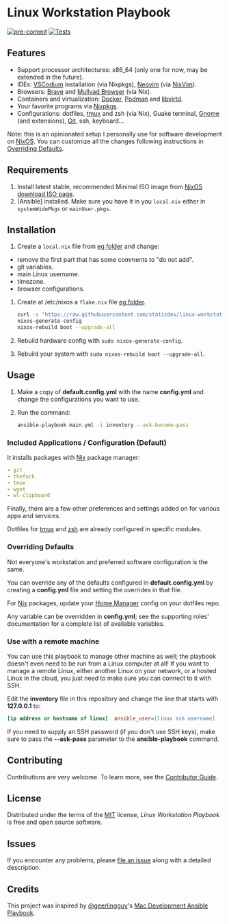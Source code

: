 # Linux Workstation Playbook

[![pre-commit](https://img.shields.io/badge/pre--commit-enabled-brightgreen?logo=pre-commit&logoColor=white)][pre-commit]
[![Tests](https://github.com/staticdev/linux-workstation-playbook/workflows/Tests/badge.svg)][tests]

[pre-commit]: https://github.com/pre-commit/pre-commit
[tests]: https://github.com/staticdev/linux-workstation-playbook/actions?workflow=Tests

## Features

- Support processor architectures: x86_64 (only one for now, may be extended in the future).
- IDEs: [VSCodium] installation (via Nixpkgs), [Neovim] (via [NixVim]).
- Browsers: [Brave] and [Mullvad Browser] (via Nix).
- Containers and virtualization: [Docker], [Podman] and [libvirtd].
- Your favorite programs via [Nixpkgs].
- Configurations: dotfiles, [tmux] and zsh (via Nix), Guake terminal, [Gnome] (and extensions), [Git], ssh, keyboard...

Note: this is an opinionated setup I personally use for software development on [NixOS](https://nixos.org). You can customize all the changes following instructions in [Overriding Defaults](#overriding-defaults).

## Requirements

1. Install latest stable, recommended Minimal ISO image from [NixOS download ISO page](https://nixos.org/download/#nixos-iso).
1. [Ansible] installed. Make sure you have it in you `local.nix` either in `systemWidePkgs` or `mainUser.pkgs`.

## Installation

1. Create a `local.nix` file from [eg folder](eg/local.nix) and change:
  - remove the first part that has some comments to "do not add".
  - git variables.
  - main Linux username.
  - timezone.
  - browser configurations.
1. Create at /etc/nixos a `flake.nix` file [eg folder](eg/flake.nix).

   ```sh
   curl -s "https://raw.githubusercontent.com/staticdev/linux-workstation-playbook/main/eg/flake.nix?token=$(date +%s)" -o /etc/nixos/flake.nix
   nixos-generate-config
   nixos-rebuild boot --upgrade-all
   ```

1. Rebuild hardware config with `sudo nixos-generate-config`.
1. Rebuild your system with `sudo nixos-rebuild boot --upgrade-all`.

## Usage

1. Make a copy of **default.config.yml** with the name **config.yml** and change the configurations you want to use.
1. Run the command:

   ```sh
   ansible-playbook main.yml -i inventory --ask-become-pass
   ```

### Included Applications / Configuration (Default)

It installs packages with [Nix] package manager:

```yaml
- git
- thefuck
- tmux
- wget
- wl-clipboard
```

Finally, there are a few other preferences and settings added on for various apps and services.

Dotfiles for [tmux] and [zsh] are already configured in specific modules.

### Overriding Defaults

Not everyone's workstation and preferred software configuration is the same.

You can override any of the defaults configured in **default.config.yml** by creating a **config.yml** file and setting the overrides in that file.

For [Nix] packages, update your [Home Manager] config on your dotfiles repo.

Any variable can be overridden in **config.yml**; see the supporting roles' documentation for a complete list of available variables.

### Use with a remote machine

You can use this playbook to manage other machine as well; the playbook doesn't even need to be run from a Linux computer at all! If you want to manage a remote Linux, either another Linux on your network, or a hosted Linux in the cloud, you just need to make sure you can connect to it with SSH.

Edit the **inventory** file in this repository and change the line that starts with **127.0.0.1** to:

```ini
[ip address or hostname of linux]  ansible_user=[linux ssh username]
```

If you need to supply an SSH password (if you don't use SSH keys), make sure to pass the **--ask-pass** parameter to the **ansible-playbook** command.

## Contributing

Contributions are very welcome.
To learn more, see the [Contributor Guide].

## License

Distributed under the terms of the [MIT] license,
_Linux Workstation Playbook_ is free and open source software.

## Issues

If you encounter any problems,
please [file an issue] along with a detailed description.

## Credits

This project was inspired by [@geerlingguy]'s [Mac Development Ansible Playbook].

[@geerlingguy]: https://github.com/geerlingguy
[brave]: https://brave.com/
[contributor guide]: https://github.com/staticdev/linux-workstation-playbook/blob/main/CONTRIBUTING.md
[debian]: https://www.debian.org/
[docker]: https://www.docker.com/
[download]: https://github.com/staticdev/linux-workstation-playbook/archive/refs/heads/main.zip
[file an issue]: https://github.com/staticdev/linux-workstation-playbook/issues
[git]: https://git-scm.com/
[nixpkgs]: https://search.nixos.org/packages
[gnome]: https://www.gnome.org/
[home manager]: https://github.com/nix-community/home-manager
[libvirtd]: https://libvirt.org/manpages/libvirtd.html
[mac development ansible playbook]: https://github.com/geerlingguy/mac-dev-playbook
[mit]: https://opensource.org/licenses/MIT
[mullvad browser]: https://mullvad.net/en/browser
[neovim]: https://github.com/neovim/neovim
[nix]: https://nixos.org/
[nixos download iso page]: https://nixos.org/download/#nixos-iso
[nixvim]: https://github.com/nix-community/nixvim
[pep-668]: https://peps.python.org/pep-0668/
[podman]: https://podman.io/
[tmux]: https://github.com/tmux/tmux
[vscodium]: https://vscodium.com/
[zsh]: https://www.zsh.org/

